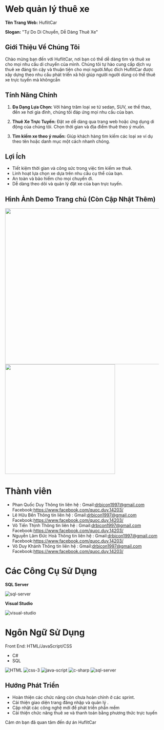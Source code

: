 # **Web quản lý thuê xe**
**Tên Trang Web:** HuflitCar

**Slogan:** "Tự Do Di Chuyển, Dễ Dàng Thuê Xe"

## Giới Thiệu Về Chúng Tôi

Chào mừng bạn đến với HuflitCar, nơi bạn có thể dễ dàng tìm và thuê xe cho mọi nhu cầu di chuyển của mình. Chúng tôi tự hào cung cấp dịch vụ thuê xe đáng tin cậy và thuận tiện cho mọi người.Mục đích HuflitCar được xây dựng theo nhu cầu phát triển xã hội giúp người người dùng có thể thuê xe trực tuyến mà khôngcần

## Tính Năng Chính

1. **Đa Dạng Lựa Chọn:** Với hàng trăm loại xe từ sedan, SUV, xe thể thao, đến xe hơi gia đình, chúng tôi đáp ứng mọi nhu cầu của bạn.

2. **Thuê Xe Trực Tuyến:** Đặt xe dễ dàng qua trang web hoặc ứng dụng di động của chúng tôi. Chọn thời gian và địa điểm thuê theo ý muốn.

3. **Tìm kiếm xe theo ý muốn:** Giúp khách hàng tìm kiếm các loại xe ví dụ theo tên hoặc danh mục một cách nhanh chóng.

## Lợi Ích

- Tiết kiệm thời gian và công sức trong việc tìm kiếm xe thuê.
- Linh hoạt lựa chọn xe dựa trên nhu cầu cụ thể của bạn.
- An toàn và bảo hiểm cho mọi chuyến đi.
- Dễ dàng theo dõi và quản lý đặt xe của bạn trực tuyến.

## Hình Ảnh Demo Trang chủ (Còn Cập Nhật Thêm)

<img src="https://github.com/DuyQuocPhan/Nhom7_Quanlythuexe_T6_Ca2/assets/107761696/0e3abe9c-6a54-4ec8-9dcc-06059d756971"  witdh=244 height =512//>
<img src="https://github.com/DuyQuocPhan/Nhom7_Quanlythuexe_T6_Ca2/assets/107761696/7e00ed13-3b0f-4067-87d4-6c73a1eb0938" witdh=20 height =360/>

# **Thành viên**
- Phan Quốc Duy
  Thông tin liên hệ :
  Gmail:drbicon1997@gmail.com
  Facebook:https://www.facebook.com/quoc.duy.14203/
- Lê Hữu Bền
  Thông tin liên hệ :
  Gmail:drbicon1997@gmail.com
  Facebook:https://www.facebook.com/quoc.duy.14203/
- Võ Tiến Thịnh
  Thông tin liên hệ :
  Gmail:drbicon1997@gmail.com
  Facebook:https://www.facebook.com/quoc.duy.14203/
- Nguyễn Lâm Đức Hoà
  Thông tin liên hệ :
  Gmail:drbicon1997@gmail.com
  Facebook:https://www.facebook.com/quoc.duy.14203/
- Võ Duy Khánh
  Thông tin liên hệ :
  Gmail:drbicon1997@gmail.com
  Facebook:https://www.facebook.com/quoc.duy.14203/

# **Các Công Cụ Sử Dụng**

**SQL Server**

![sql-server](https://github.com/DuyQuocPhan/Nhom7_Quanlythuexe_T6_Ca2/assets/107761696/864251b2-9be3-4387-886d-251293bb9308)

**Visual Studio**

![visual-studio](https://github.com/DuyQuocPhan/Nhom7_Quanlythuexe_T6_Ca2/assets/107761696/092d2bff-0b3b-4ab7-99e5-d6415e32ca14)


# **Ngôn Ngữ Sử Dụng**

 Front End: HTML/JavaScript/CSS
- C#
- SQL
  
![HTML](https://github.com/DuyQuocPhan/Nhom7_Quanlythuexe_T6_Ca2/assets/107761696/c9ea0e82-c583-492f-b552-e7682448d3ab)
![css-3](https://github.com/DuyQuocPhan/Nhom7_Quanlythuexe_T6_Ca2/assets/107761696/791317d1-4330-40eb-a6cb-3cb9debedf02)
![java-script](https://github.com/DuyQuocPhan/Nhom7_Quanlythuexe_T6_Ca2/assets/107761696/9e3ae49f-4eff-4a0b-993d-28535213b399)
![c-sharp](https://github.com/DuyQuocPhan/Nhom7_Quanlythuexe_T6_Ca2/assets/107761696/0424238d-afc4-4b02-9d99-4f5d89de29ce)
![sql-server](https://github.com/DuyQuocPhan/Nhom7_Quanlythuexe_T6_Ca2/assets/107761696/53d86471-c493-41fb-b9de-6583285fc412)

## Hướng Phát Triển

- Hoàn thiện các chức năng còn chưa hoàn chỉnh ở các sprint.
- Cải thiện giao diện trang đăng nhập và quản lý .
- Cập nhật các công nghệ mới để phát triển phần mềm
- Cải thiện chức năng thuê xe và thanh toán bằng phương thức trực tuyến


Cảm ơn bạn đã quan tâm đến dự án HuflitCar 
